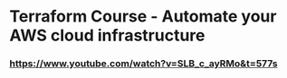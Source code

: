 # Terraform Course - Automate your AWS cloud infrastructure
### https://www.youtube.com/watch?v=SLB_c_ayRMo&t=577s